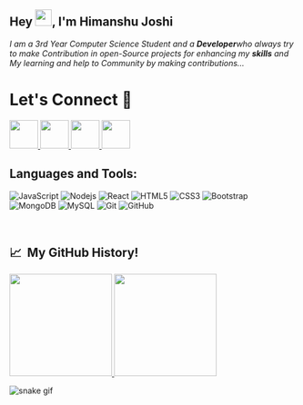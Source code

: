 
## Hey <img src="https://github.com/TheDudeThatCode/TheDudeThatCode/blob/master/Assets/Hi.gif" width="29">, I'm Himanshu Joshi

<p>
  <em>
    I am a 3rd Year Computer Science Student and a <b>Developer</b>who always try to make Contribution in open-Source projects for enhancing my <b>skills</b> and My learning and help to Community by making contributions...
  </em>  
</p>
<h1 align="left">
  Let's Connect 💬
</h1>
<p align="left">
 
<a href="https://www.linkedin.com/in/himanshujoshi011/">
  <img height="50" src="https://user-images.githubusercontent.com/46517096/166973395-19676cd8-f8ec-4abf-83ff-da8243505b82.png"/>
</a>

<a href="https://dev.to/HimanshuJ011">
  <img height="50" src="https://user-images.githubusercontent.com/46517096/166974096-7aeecad4-483e-4c85-983f-f4b37b3f794e.png"/>
</a>
<a href="https://twitter.com/himanshuJ144">
  <img height="50" src="https://user-images.githubusercontent.com/46517096/166974271-91dfa250-d70b-4cb9-8707-f1bda1b708c3.png"/>
</a>
<a href="https://www.instagram.com/Himanj.io/">
  <img height="50" src="https://user-images.githubusercontent.com/46517096/166974368-9798f39f-1f46-499c-b14e-81f0a3f83a06.png"/>
</a>
  </br>
</p>

<h2 align="left">Languages and Tools:</h2>
<p align="left">
	
![JavaScript](https://img.shields.io/badge/-JavaScript-black?style=flat-square&logo=javascript)
![Nodejs](https://img.shields.io/badge/-Nodejs-black?style=flat-square&logo=Node.js)
![React](https://img.shields.io/badge/-React-black?style=flat-square&logo=react)
![HTML5](https://img.shields.io/badge/-HTML5-E34F26?style=flat-square&logo=html5&logoColor=white)
![CSS3](https://img.shields.io/badge/-CSS3-1572B6?style=flat-square&logo=css3)
![Bootstrap](https://img.shields.io/badge/-Bootstrap-563D7C?style=flat-square&logo=bootstrap)
![MongoDB](https://img.shields.io/badge/-MongoDB-black?style=flat-square&logo=mongodb)
![MySQL](https://img.shields.io/badge/-mySQL-black?style=flat-square&logo=Mysql&logoColor=white)
![Git](https://img.shields.io/badge/-Git-black?style=flat-square&logo=git)
![GitHub](https://img.shields.io/badge/-GitHub-181717?style=flat-square&logo=github)
	
</p>
</br>

<h2> 📈 &nbsp;My GitHub History!</h2>

<a href="https://github.com/HimanshuJ011">
  <img height="180em" src="https://github-readme-stats.vercel.app/api?username=HimanshuJ011&theme=noctis_minimus&show_icons=true" />
  <img height="180em" src="https://github-readme-stats.vercel.app/api/top-langs/?username=HimanshuJ011&theme=noctis_minimus&layout=compact" />
</a>

<a src ="https://github.com/HimanshuJ011/HimanshuJ011/blob/output/github-contribution-grid-snake.gif
"></a>
![snake gif](https://github.com/HimanshuJ011/HimanshuJ011/blob/output/github-contribution-grid-snake.gif)

